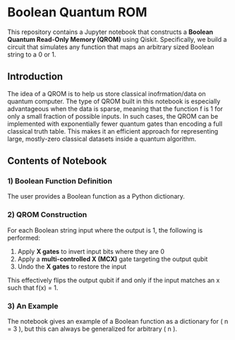 # Boolean Quantum ROM

This repository contains a Jupyter notebook that constructs a **Boolean Quantum Read-Only Memory (QROM)** using Qiskit. Specifically, we build a circuit that simulates any function that maps an arbitrary sized Boolean string to a 0 or 1. 

## Introduction

The idea of a QROM is to help us store classical inofrmation/data on quantum computer. The type of QROM built in this notebook is especially advantageous when the data is sparse, meaning that the function f is 1 for only a small fraction of possible inputs. In such cases, the QROM can be implemented with exponentially fewer quantum gates than encoding a full classical truth table. This makes it an efficient approach for representing large, mostly-zero classical datasets inside a quantum algorithm.

## Contents of Notebook

### 1) Boolean Function Definition
The user provides a Boolean function as a Python dictionary.

### 2) QROM Construction
For each Boolean string input where the output is 1, the following is performed:

1. Apply **X gates** to invert input bits where they are 0
2. Apply a **multi-controlled X (MCX)** gate targeting the output qubit
3. Undo the **X gates** to restore the input

This effectively flips the output qubit if and only if the input matches an x  such that f(x) = 1.

### 3) An Example
The notebook gives an example of a Boolean function as a dictionary for \( n = 3 \), but this can always be generalized for arbitrary \( n \).
